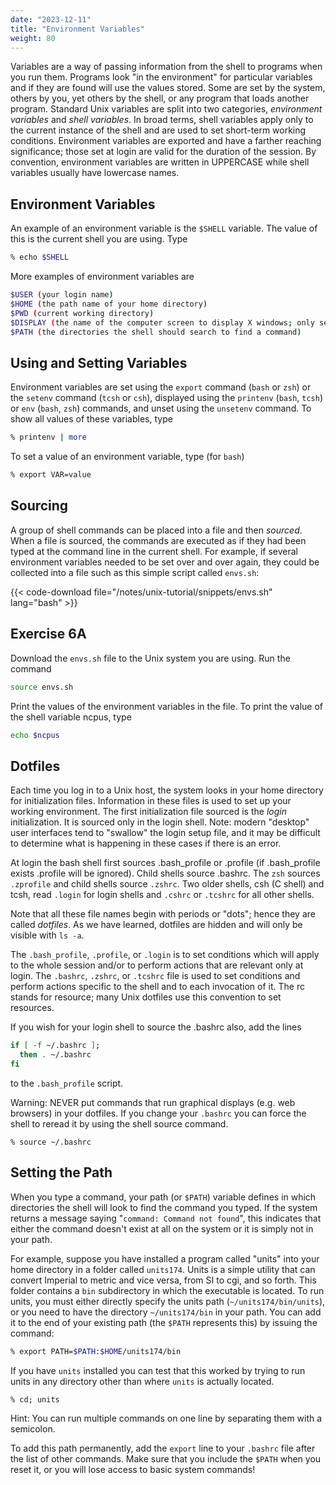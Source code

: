 ```yaml
---
date: "2023-12-11"
title: "Environment Variables"
weight: 80
---
```


Variables are a way of passing information from the shell to programs when you run them. Programs look "in the environment" for particular variables and if they are found will use the values stored. Some are set by the system, others by you, yet others by the shell, or any program that loads another program. Standard Unix variables are split into two categories, _environment variables_ and _shell variables_. In broad terms, shell variables apply only to the current instance of the shell and are used to set short-term working conditions. Environment variables are exported and have a farther reaching significance; those set at login are valid for the duration of the session. By convention, environment variables are written in UPPERCASE while shell variables usually have lowercase names.

## Environment Variables

An example of an environment variable is the `$SHELL` variable. The value of this is the current shell you are using. Type
```bash
% echo $SHELL
```

More examples of environment variables are
```bash
$USER (your login name)
$HOME (the path name of your home directory)
$PWD (current working directory)
$DISPLAY (the name of the computer screen to display X windows; only set if X is enabled)
$PATH (the directories the shell should search to find a command)
```

## Using and Setting Variables

Environment variables are set using the `export` command (`bash` or `zsh`) or the `setenv` command (`tcsh` or `csh`), displayed using the `printenv` (`bash`, `tcsh`) or `env` (`bash`, `zsh`) commands, and unset using the `unsetenv` command. To show all values of these variables, type

```bash
% printenv | more
```

To set a value of an environment variable, type (for `bash`)

```bash
% export VAR=value
```

## Sourcing

A group of shell commands can be placed into a file and then _sourced_.  When a file is sourced, the commands are executed as if they had been typed at the command line in the current shell.  For example, if several environment variables needed to be set over and over again, they could be collected into a file such as this simple script called `envs.sh`:

{{< code-download file="/notes/unix-tutorial/snippets/envs.sh" lang="bash" >}}

## Exercise 6A

Download the `envs.sh` file to the Unix system you are using.  Run the command
```bash
source envs.sh
```

Print the values of the environment variables in the file.  To print the value of the shell variable ncpus, type
```bash
echo $ncpus
```

## Dotfiles

Each time you log in to a Unix host, the system looks in your home directory for initialization files. Information in these files is used to set up your working environment. The first initialization file sourced is the _login_ initialization. It is sourced only in the login shell.  Note: modern "desktop" user interfaces tend to "swallow" the login setup file, and it may be difficult to determine what is happening in these cases if there is an error.

At login the bash shell first sources .bash_profile or .profile (if .bash_profile exists .profile will be ignored). Child shells source .bashrc.  The `zsh` sources `.zprofile` and child shells source `.zshrc`. Two older shells, csh (C shell) and tcsh, read `.login` for login shells and `.cshrc` or `.tcshrc` for all other shells. 

Note that all these file names begin with periods or "dots"; hence they are called _dotfiles_.  As we have learned, dotfiles are hidden and will only be visible with `ls -a`. 

The `.bash_profile`, `.profile`, or `.login` is to set conditions which will apply to the whole session and/or to perform actions that are relevant only at login.  The `.bashrc`, `.zshrc`, or `.tcshrc` file is used to set conditions and perform actions specific to the shell and to each invocation of it. The rc stands for resource; many Unix dotfiles use this convention to set resources.

If you wish for your login shell to source the .bashrc also, add the lines
```bash
if [ -f ~/.bashrc ];
  then . ~/.bashrc
fi
```
to the `.bash_profile` script. 

Warning: NEVER put commands that run graphical displays (e.g. web browsers) in your dotfiles. If you change your `.bashrc` you can force the shell to reread it by using the shell source command.

```
% source ~/.bashrc
```

## Setting the Path

When you type a command, your path (or `$PATH`) variable defines in which directories the shell will look to find the command you typed. If the system returns a message saying "`command: Command not found`", this indicates that either the command doesn't exist at all on the system or it is simply not in your path. 

For example, suppose you have installed a program called "units" into your home directory in a folder called `units174`.  Units is a simple utility that can convert Imperial to metric and vice versa, from SI to cgi, and so forth.  This folder contains a `bin` subdirectory in which the executable is located.  To run units, you must either directly specify the units path (`~/units174/bin/units`), or you need to have the directory `~/units174/bin` in your path. You can add it to the end of your existing path (the `$PATH` represents this) by issuing the command:
```bash
% export PATH=$PATH:$HOME/units174/bin
```

If you have `units` installed you can test that this worked by trying to run units in any directory other than where `units` is actually located.
```
% cd; units
```
Hint: You can run multiple commands on one line by separating them with a semicolon. 

To add this path permanently, add the `export` line to your `.bashrc` file after the list of other commands. Make sure that you include the `$PATH` when you reset it, or you will lose access to basic system commands!
